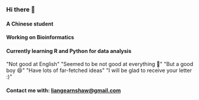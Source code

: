 ### Hi there 👋
#### A Chinese student
#### Working on Bioinformatics
#### Currently learning R and Python for data analysis
"Not good at English"
"Seemed to be not good at everything  🤔"
"But a good boy 😄"
"Have lots of far-fetched ideas"
"I will be glad to receive your letter :)"
#### Contact me with: liangearnshaw@gmail.com

